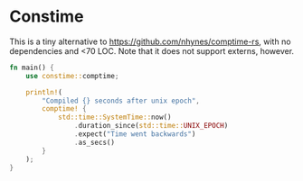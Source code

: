 # Constime

This is a tiny alternative to https://github.com/nhynes/comptime-rs, with no dependencies and <70 LOC.
Note that it does not support externs, however.

```rust
fn main() {
	use constime::comptime;

	println!(
		"Compiled {} seconds after unix epoch",
		comptime! {
			std::time::SystemTime::now()
				.duration_since(std::time::UNIX_EPOCH)
				.expect("Time went backwards")
				.as_secs()
		}
	);
}
```